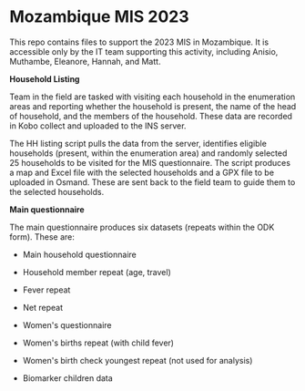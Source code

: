 # Mozambique MIS 2023

This repo contains files to support the 2023 MIS in Mozambique. It is accessible only by the IT team supporting this activity, including Anisio, Muthambe, Eleanore, Hannah, and Matt.

**Household Listing**

Team in the field are tasked with visiting each household in the enumeration areas and reporting whether the household is present, the name of the head of household, and the members of the household. These data are recorded in Kobo collect and uploaded to the INS server.

The HH listing script pulls the data from the server, identifies eligible households (present, within the enumeration area) and randomly selected 25 households to be visited for the MIS questionnaire. The script produces a map and Excel file with the selected households and a GPX file to be uploaded in Osmand. These are sent back to the field team to guide them to the selected households.

**Main questionnaire**

The main questionnaire produces six datasets (repeats within the ODK form). These are:

-   Main household questionnaire

-   Household member repeat (age, travel)

-   Fever repeat

-   Net repeat

-   Women's questionnaire

-   Women's births repeat (with child fever)

-   Women's birth check youngest repeat (not used for analysis)

-   Biomarker children data
